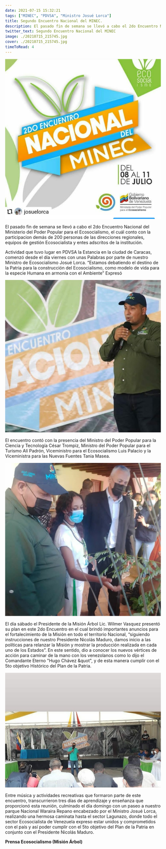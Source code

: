 ```yaml
---
date: 2021-07-15 15:32:21
tags: ["MINEC", "PDVSA", "Ministro Josué Lorca"]
title: Segundo Encuentro Nacional del MINEC.
description: El pasado fin de semana se llevó a cabo el 2do Encuentro Nacional del Ministerio del Poder Popular para el Ecosocialismo, el cuál conto con la participacion demás de 200 personas de las direcciones regionales, equipos de gestión Ecosocialista y entes adscritos de la institución.
twitter_text: Segundo Encuentro Nacional del MINEC
image: ./20210715_215745.jpg
cover: ./20210715_215745.jpg
timeToRead: 4
---
```


![Mision-Arbol](./20210715_215839.jpg)

El pasado fin de semana se llevó a cabo el 2do Encuentro Nacional del Ministerio del Poder Popular para el Ecosocialismo, el cuál conto con la participacion demás de 200 personas de las direcciones regionales, equipos de gestión Ecosocialista y entes adscritos de la institución.

Actividad que tuvo lugar en PDVSA la Estancia en la ciudad de Caracas, comenzó desde el día viernes con unas Palabras por parte de nuestro Ministro de Ecosocialismo Josué Lorca. “Estamos debatiendo el destino de la Patria para la construcción del Ecosocialismo, como modelo de vida para la especie Humana en armonía con el Ambiente” Expresó

![Mision-Arbol-2](./20210715_215817.jpg)

El encuentro contó con la presencia del Ministro del Poder Popular para la Ciencia y Tecnología César Trompiz, Ministro del Poder Popular para el Turismo Alí Padrón, Viceministro para el Ecosocialismo Luis Palacio y la Viceministra para las Nuevas Fuentes Tania Masea.

![Mision-Arbol-3](./20210715_215803.jpg)

El día sábado el Presidente de la Misión Árbol Lic. Wilmer Vasquez presentó su plan en este 2do Encuentro en el cual brindó importantes anuncios para el fortalecimiento de la Misión en todo el territorio Nacional, “siguiendo instrucciones de nuestro Presidente Nicolás Maduro, damos inicio a las políticas para relanzar la Misión y mostrar la producción realizada en cada uno de los Estados”. En este sentido, dio a conocer los nuevos vértices de acción para caminar de la mano con los venezolanos como lo dijo el Comandante Eterno "Hugo Chávez &quot", y de esta manera cumplir con el 5to objetivo Histórico del Plan de la Patria.

![Mision-Arbol-4](./20210715_215745.jpg)

Entre música y actividades recreativas que formaron parte de este encuentro, transcurrieron tres días de aprendizaje y enseñanza que proporcionó esta reunión, culminado el día domingo con un paseo a nuestro parque Nacional Waraira Repano encabezado por el Ministro Josué Lorca, realizando una hermosa caminata hasta el sector Lagunazo, donde todo el sector Ecosocialista de Venezuela expreso estar unidos y comprometidos con el país y así poder cumplir con el 5to objetivo del Plan de la Patria en conjunto con el Presidente Nicolás Maduro.


**Prensa Ecosocialismo (Misión Árbol)**

